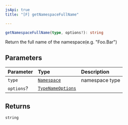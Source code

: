 ```yaml
---
jsApi: true
title: "[F] getNamespaceFullName"

---
```

```ts
getNamespaceFullName(type, options?): string
```

Return the full name of the namespace(e.g. "Foo.Bar")

## Parameters

| Parameter | Type | Description |
| :------ | :------ | :------ |
| `type` | [`Namespace`](../interfaces/Namespace.md) | namespace type |
| `options`? | [`TypeNameOptions`](../interfaces/TypeNameOptions.md) |  |

## Returns

`string`
